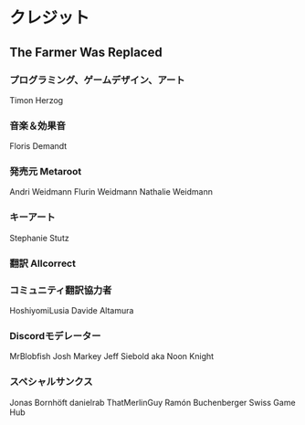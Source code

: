# クレジット

## The Farmer Was Replaced

### プログラミング、ゲームデザイン、アート
Timon Herzog

### 音楽＆効果音
Floris Demandt

### 発売元 Metaroot
Andri Weidmann
Flurin Weidmann
Nathalie Weidmann

### キーアート
Stephanie Stutz

### 翻訳 Allcorrect

### コミュニティ翻訳協力者
HoshiyomiLusia
Davide Altamura

### Discordモデレーター
MrBlobfish
Josh Markey
Jeff Siebold aka Noon Knight

### スペシャルサンクス
Jonas Bornhöft
danielrab
ThatMerlinGuy
Ramón Buchenberger
Swiss Game Hub